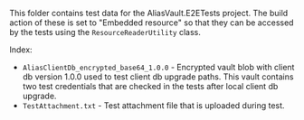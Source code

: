This folder contains test data for the AliasVault.E2ETests project.
The build action of these is set to "Embedded resource" so that they can be accessed by the tests
using the `ResourceReaderUtility` class.

Index:
- `AliasClientDb_encrypted_base64_1.0.0` - Encrypted vault blob with client db version 1.0.0 used to test client db upgrade paths. This vault contains two test credentials that are checked in the tests after local client db upgrade.
- `TestAttachment.txt` - Test attachment file that is uploaded during test.
